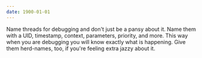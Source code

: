 ```yaml
---
date: 1900-01-01
---
```



Name threads for debugging and don't just be a pansy about it. Name them
with a UID, timestamp, context, parameters, priority, and more. This way
when you are debugging you will know exactly what is happening. Give
them herd-names, too, if you're feeling extra jazzy about it.

